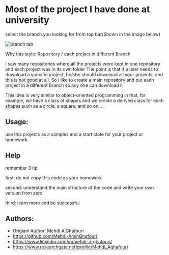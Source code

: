 Most of the project I have done at university
====================================
select the branch you looking for from top bar(Shown in the image below)

![branch tab](https://github.com/Mehdi-AminGhafouri/University/blob/main/branch.png)



Why this style:
Repository / each project in different Branch 

I saw many repositories where all the projects were kept in one repository and each project was in its own folder
The point is that if a user needs to download a specific project, he/she should download all your projects, and this is not good at all.
So I like to create a main repository and put each project in a different Branch so any one can download it

This idea is very similar to object-oriented programming in that, for example, we have a class of shapes and we create a derived class for each shapes such as a circle, a square, and so on. . .


Usage:
------
use this projects as a samples and a start state for your project or homework


Help
------------
remember 3 tip

first: do not copy this code as your homework

second: understand the main structure of the code and write your own version from zero

third: learn more and be successful


Authors:
--------
* Origianl Author: Mehdi A.Ghafouri
* https://github.com/Mehdi-AminGhafouri
* https://www.linkedin.com/in/mehdi-a-ghafouri/
* https://www.researchgate.net/profile/Mehdi_Aghafouri

